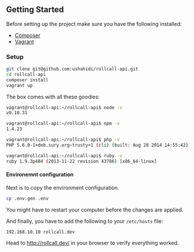 ## Getting Started

Before setting up the project make sure you have the following installed:

- [Composer](https://getcomposer.org/)
- [Vagrant](https://www.vagrantup.com/)

### Setup

```bash
git clone git@github.com:ushahidi/rollcall-api.git
cd rollcall-api
composer install
vagrant up
```

The box comes with all these goodies:

```bash
vagrant@rollcall-api:~/rollcall-api$ node -v
v0.10.31

vagrant@rollcall-api:~/rollcall-api$ npm -v
1.4.23

vagrant@rollcall-api:~/rollcall-api$ php -v
PHP 5.6.0-1+deb.sury.org~trusty+1 (cli) (built: Aug 28 2014 14:55:42)

vagrant@rollcall-api:~/rollcall-api$ ruby -v
ruby 1.9.3p484 (2013-11-22 revision 43786) [x86_64-linux]
```

#### Environemnt configuration

Next is to copy the environment configuration.

```bash
cp .env.gen .env
```

You might have to restart your computer before the changes are applied.

And finally, you have to add the following to your `/etc/hosts` file:

```
192.168.10.10 rollcall.dev
```

Head to http://rollcall.dev/ in your browser to verify everything worked.
